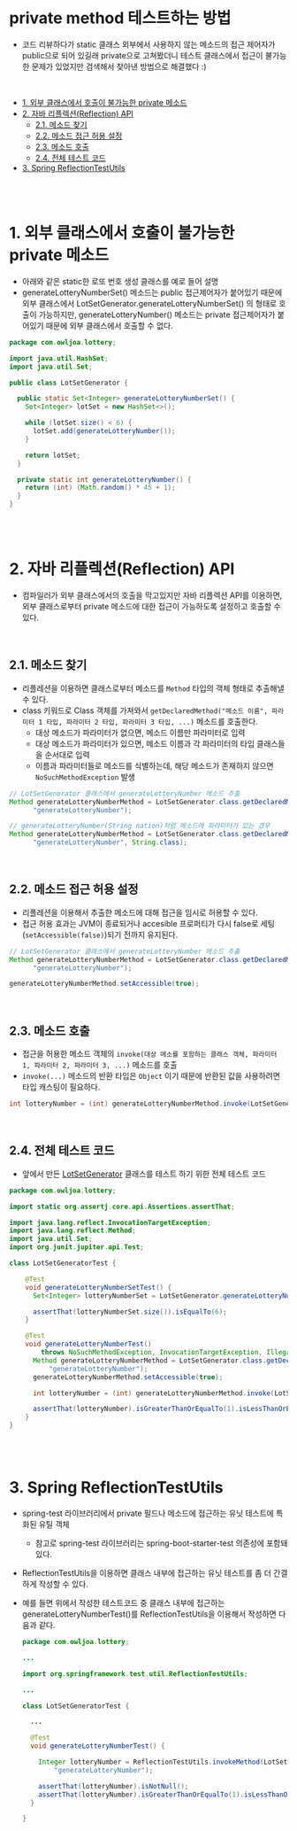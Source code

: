 # private method 테스트하는 방법

- 코드 리뷰하다가 static 클래스 외부에서 사용하지 않는 메소드의 접근 제어자가 public으로 되어 있길래 private으로 고쳐봤더니 테스트 클래스에서 접근이 불가능한 문제가 있었지만 검색해서 찾아낸 방법으로 해결했다 :)

<br>

- [1. 외부 클래스에서 호출이 불가능한 private 메소드](#1-외부-클래스에서-호출이-불가능한-private-메소드)
- [2. 자바 리플렉션(Reflection) API](#2-자바-리플렉션reflection-api)
  - [2.1. 메소드 찾기](#21-메소드-찾기)
  - [2.2. 메소드 접근 허용 설정](#22-메소드-접근-허용-설정)
  - [2.3. 메소드 호출](#23-메소드-호출)
  - [2.4. 전체 테스트 코드](#24-전체-테스트-코드)
- [3. Spring ReflectionTestUtils](#3-spring-reflectiontestutils)

<br><br>

# 1. 외부 클래스에서 호출이 불가능한 private 메소드

- 아래와 같은 static한 로또 번호 생성 클래스를 예로 들어 설명
- generateLotteryNumberSet() 메소드는 public 접근제어자가 붙어있기 때문에 외부 클래스에서 LotSetGenerator.generateLotteryNumberSet() 의 형태로 호출이 가능하지만, generateLotteryNumber() 메소드는 private 접근제어자가 붙어있기 때문에 외부 클래스에서 호출할 수 없다.

```java
package com.owljoa.lottery;

import java.util.HashSet;
import java.util.Set;

public class LotSetGenerator {

  public static Set<Integer> generateLotteryNumberSet() {
    Set<Integer> lotSet = new HashSet<>();

    while (lotSet.size() < 6) {
      lotSet.add(generateLotteryNumber());
    }

    return lotSet;
  }

  private static int generateLotteryNumber() {
    return (int) (Math.random() * 45 + 1);
  }
}
```

<br><br>

# 2. 자바 리플렉션(Reflection) API

- 컴파일러가 외부 클래스에서의 호출을 막고있지만 자바 리플렉션 API를 이용하면, 외부 클래스로부터 private 메소드에 대한 접근이 가능하도록 설정하고 호출할 수 있다.

<br>

## 2.1. 메소드 찾기

- 리플레션을 이용하면 클래스로부터 메소드를 `Method` 타입의 객체 형태로 추출해낼 수 있다.
- class 키워드로 Class 객체를 가져와서 `getDeclaredMethod("메소드 이름", 파라미터 1 타입, 파라미터 2 타입, 파라미터 3 타입, ...)` 메소드를 호출한다.
  - 대상 메소드가 파라미터가 없으면, 메소드 이름만 파라미터로 입력
  - 대상 메소드가 파라미터가 있으면, 메소드 이름과 각 파라미터의 타입 클래스들을 순서대로 입력
  - 이름과 파라미터들로 메소드를 식별하는데, 해당 메소드가 존재하지 않으면 `NoSuchMethodException` 발생

```java
// LotSetGenerator 클래스에서 generateLotteryNumber 메소드 추출
Method generateLotteryNumberMethod = LotSetGenerator.class.getDeclaredMethod(
      "generateLotteryNumber");

// generateLotteryNumber(String nation)처럼 메소드에 파라미터가 있는 경우
Method generateLotteryNumberMethod = LotSetGenerator.class.getDeclaredMethod(
      "generateLotteryNumber", String.class);
```

<br>

## 2.2. 메소드 접근 허용 설정

- 리플레션을 이용해서 추출한 메소드에 대해 접근을 임시로 허용할 수 있다.
- 접근 허용 효과는 JVM이 종료되거나 accesible 프로퍼티가 다시 false로 세팅(`setAccessible(false)`)되기 전까지 유지된다.

```java
// LotSetGenerator 클래스에서 generateLotteryNumber 메소드 추출
Method generateLotteryNumberMethod = LotSetGenerator.class.getDeclaredMethod(
      "generateLotteryNumber");

generateLotteryNumberMethod.setAccessible(true);
```

<br>

## 2.3. 메소드 호출

- 접근을 허용한 메소드 객체의 `invoke(대상 메소를 포함하는 클래스 객체, 파라미터 1, 파라미터 2, 파라미터 3, ...)` 메소드를 호출
- `invoke(...)` 메소드의 반환 타입은 `Object` 이기 때문에 반환된 값을 사용하려면 타입 캐스팅이 필요하다.

```java
int lotteryNumber = (int) generateLotteryNumberMethod.invoke(LotSetGenerator.class);
```

<br>

## 2.4. 전체 테스트 코드

- 앞에서 만든 [LotSetGenerator](#1-외부-클래스에서-호출이-불가능한-private-메소드) 클래스를 테스트 하기 위한 전체 테스트 코드

```java
package com.owljoa.lottery;

import static org.assertj.core.api.Assertions.assertThat;

import java.lang.reflect.InvocationTargetException;
import java.lang.reflect.Method;
import java.util.Set;
import org.junit.jupiter.api.Test;

class LotSetGeneratorTest {

	@Test
	void generateLotteryNumberSetTest() {
	  Set<Integer> lotteryNumberSet = LotSetGenerator.generateLotteryNumberSet();

	  assertThat(lotteryNumberSet.size()).isEqualTo(6);
	}

	@Test
	void generateLotteryNumberTest()
	    throws NoSuchMethodException, InvocationTargetException, IllegalAccessException {
	  Method generateLotteryNumberMethod = LotSetGenerator.class.getDeclaredMethod(
	      "generateLotteryNumber");
	  generateLotteryNumberMethod.setAccessible(true);

	  int lotteryNumber = (int) generateLotteryNumberMethod.invoke(LotSetGenerator.class);

	  assertThat(lotteryNumber).isGreaterThanOrEqualTo(1).isLessThanOrEqualTo(45);
	}
}
```

<br><br>

# 3. Spring ReflectionTestUtils

- spring-test 라이브러리에서 private 필드나 메소드에 접근하는 유닛 테스트에 특화된 유틸 객체
  - 참고로 spring-test 라이브러리는 spring-boot-starter-test 의존성에 포함돼있다.
- ReflectionTestUtils을 이용하면 클래스 내부에 접근하는 유닛 테스트를 좀 더 간결하게 작성할 수 있다.
- 예를 들면 위에서 작성한 테스트코드 중 클래스 내부에 접근하는 generateLotteryNumberTest()를 ReflectionTestUtils을 이용해서 작성하면 다음과 같다.

  ```java
  package com.owljoa.lottery;

  ...

  import org.springframework.test.util.ReflectionTestUtils;

  ...

  class LotSetGeneratorTest {

  	...

  	@Test
  	void generateLotteryNumberTest() {

  	  Integer lotteryNumber = ReflectionTestUtils.invokeMethod(LotSetGenerator.class,
  	      "generateLotteryNumber");

  	  assertThat(lotteryNumber).isNotNull();
  	  assertThat(lotteryNumber).isGreaterThanOrEqualTo(1).isLessThanOrEqualTo(45);
  	}

  }
  ```
